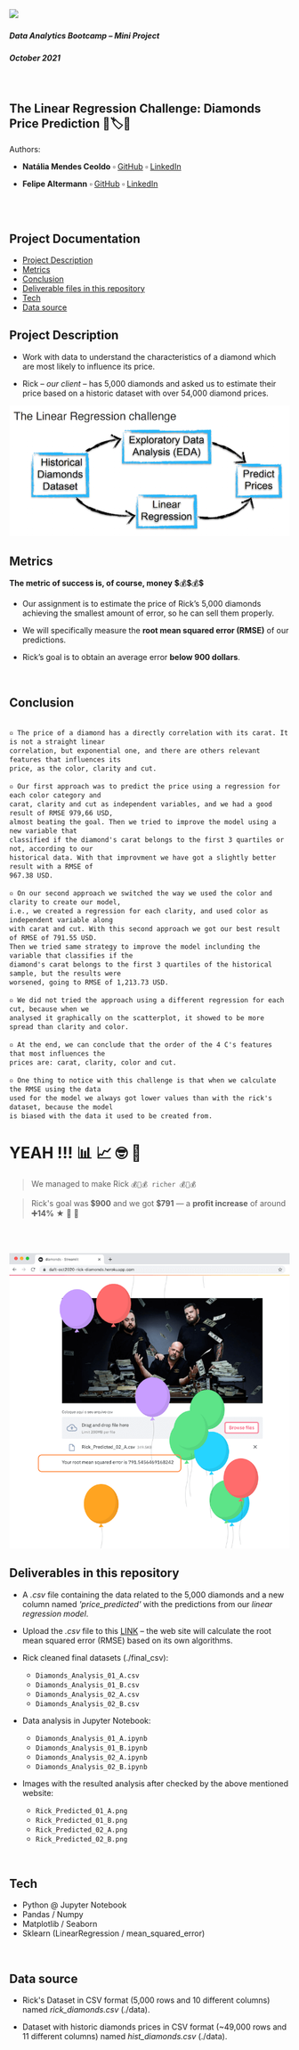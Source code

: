 <img src="https://bit.ly/2VnXWr2" width="60">

##### *Data Analytics Bootcamp* – Mini Project
##### October 2021

<br>

## The Linear Regression Challenge: Diamonds Price Prediction 💎🏷🤑

Authors:

* **Natália Mendes Ceoldo** ▫︎ [GitHub](https://github.com/natmceoldo) ▫︎ [LinkedIn](https://www.linkedin.com/in/natmceoldo/)

* **Felipe Altermann** ▫︎ [GitHub](https://github.com/fealt) ▫︎ [LinkedIn](https://www.linkedin.com/in/felipealtermann/)

<br>

<br>

## Project Documentation
- [Project Description](#project-description)
- [Metrics](#metrics)
- [Conclusion](#conclusion)
- [Deliverable files in this repository](#deliverables)
- [Tech](#tech)
- [Data source](#data_source)


<a name="project-description"></a>

## Project Description

* Work with data to understand the characteristics of a diamond which are most likely to influence its price.

* Rick – *our client* – has 5,000 diamonds and asked us to estimate their price based on a historic dataset with over 54,000 diamond prices.

![img](./images/challenge_objectives.png)

<a name="metrics"></a>

## Metrics

**The metric of success is, of course, money** 💲💰💲💰💲

* Our assignment is to estimate the price of Rick’s 5,000 diamonds achieving the smallest amount of error, so he can sell them properly.

* We will specifically measure the **root mean squared error (RMSE)** of our predictions.

* Rick’s goal is to obtain an average error **below 900 dollars**.

<br>


<a name="conclusion"></a>

## Conclusion

```

▫️ The price of a diamond has a directly correlation with its carat. It is not a straight linear
correlation, but exponential one, and there are others relevant features that influences its
price, as the color, clarity and cut.

▫️ Our first approach was to predict the price using a regression for each color category and
carat, clarity and cut as independent variables, and we had a good result of RMSE 979,66 USD,
almost beating the goal. Then we tried to improve the model using a new variable that
classified if the diamond's carat belongs to the first 3 quartiles or not, according to our
historical data. With that improvment we have got a slightly better result with a RMSE of
967.38 USD.

▫️ On our second approach we switched the way we used the color and clarity to create our model,
i.e., we created a regression for each clarity, and used color as independent variable along
with carat and cut. With this second approach we got our best result of RMSE of 791.55 USD.
Then we tried same strategy to improve the model inclunding the variable that classifies if the
diamond's carat belongs to the first 3 quartiles of the historical sample, but the results were
worsened, going to RMSE of 1,213.73 USD.

▫️ We did not tried the approach using a different regression for each cut, because when we
analysed it graphically on the scatterplot, it showed to be more spread than clarity and color.

▫️ At the end, we can conclude that the order of the 4 C's features that most influences the
prices are: carat, clarity, color and cut.

▫️ One thing to notice with this challenge is that when we calculate the RMSE using the data
used for the model we always got lower values than with the rick's dataset, because the model
is biased with the data it used to be created from.

```

# YEAH !!! 📊 📈 🤓 🎈

> We managed to make Rick ` 💰💎💰 richer 💰💎💰 `

> Rick's goal was 💲**900** and we got 💲**791** — a **profit increase** of around **➕14%** ★ 🥳 🍾

<br>

<br>

![img](./images/Rick_Predicted_02_A.png)


<a name="deliverables"></a>

## Deliverables in this repository

* A *.csv* file containing the data related to the 5,000 diamonds and a new column named *'price_predicted'* with the predictions from our *linear regression model*.
* Upload the *.csv* file to this [LINK](https://daft-oct2020-rick-diamonds.herokuapp.com/) – the web site will calculate the root mean squared error (RMSE) based on its own algorithms.

* Rick cleaned final datasets (./final_csv):
   - `Diamonds_Analysis_01_A.csv`
   - `Diamonds_Analysis_01_B.csv`
   - `Diamonds_Analysis_02_A.csv`
   - `Diamonds_Analysis_02_B.csv`

* Data analysis in Jupyter Notebook:
   - `Diamonds_Analysis_01_A.ipynb`
   - `Diamonds_Analysis_01_B.ipynb`
   - `Diamonds_Analysis_02_A.ipynb`
   - `Diamonds_Analysis_02_B.ipynb`

* Images with the resulted analysis after checked by the above mentioned website:
   - `Rick_Predicted_01_A.png`
   - `Rick_Predicted_01_B.png`
   - `Rick_Predicted_02_A.png`
   - `Rick_Predicted_02_B.png`

<br>


<a name="tech"></a>

## Tech

   - Python @ Jupyter Notebook
   - Pandas / Numpy
   - Matplotlib / Seaborn
   - Sklearn (LinearRegression / mean_squared_error)

<br>


<a name="data_source"></a>

## Data source

  - Rick's Dataset in CSV format (5,000 rows and 10 different columns) named *rick_diamonds.csv* (./data). 

  - Dataset with historic diamonds prices in CSV format (~49,000 rows and 11 different columns) named *hist_diamonds.csv* (./data).

<br>

<br>
